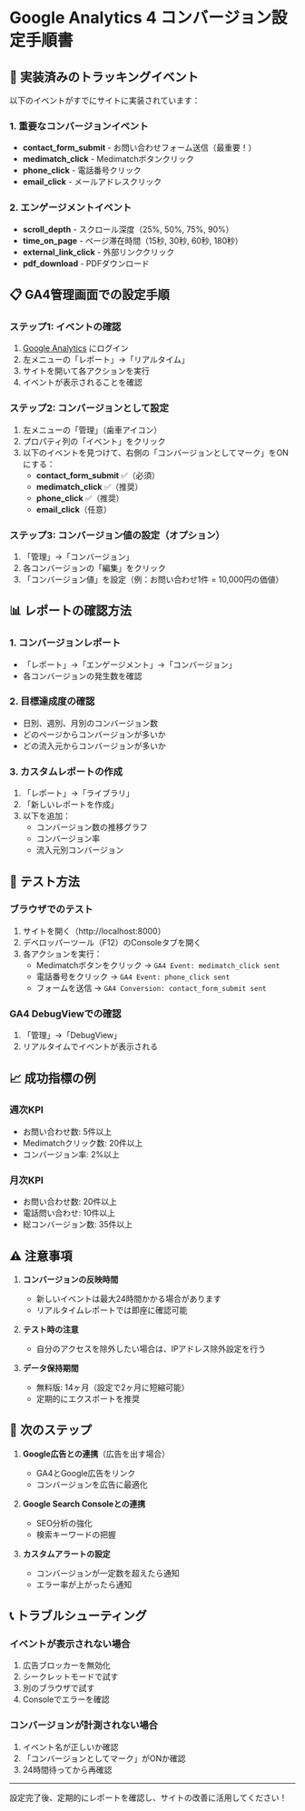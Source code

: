 # Google Analytics 4 コンバージョン設定手順書

## 🎯 実装済みのトラッキングイベント

以下のイベントがすでにサイトに実装されています：

### 1. 重要なコンバージョンイベント
- **contact_form_submit** - お問い合わせフォーム送信（最重要！）
- **medimatch_click** - Medimatchボタンクリック
- **phone_click** - 電話番号クリック
- **email_click** - メールアドレスクリック

### 2. エンゲージメントイベント
- **scroll_depth** - スクロール深度（25%, 50%, 75%, 90%）
- **time_on_page** - ページ滞在時間（15秒, 30秒, 60秒, 180秒）
- **external_link_click** - 外部リンククリック
- **pdf_download** - PDFダウンロード

## 📋 GA4管理画面での設定手順

### ステップ1: イベントの確認
1. [Google Analytics](https://analytics.google.com/) にログイン
2. 左メニューの「レポート」→「リアルタイム」
3. サイトを開いて各アクションを実行
4. イベントが表示されることを確認

### ステップ2: コンバージョンとして設定
1. 左メニューの「管理」（歯車アイコン）
2. プロパティ列の「イベント」をクリック
3. 以下のイベントを見つけて、右側の「コンバージョンとしてマーク」をONにする：
   - **contact_form_submit** ✅（必須）
   - **medimatch_click** ✅（推奨）
   - **phone_click** ✅（推奨）
   - **email_click**（任意）

### ステップ3: コンバージョン値の設定（オプション）
1. 「管理」→「コンバージョン」
2. 各コンバージョンの「編集」をクリック
3. 「コンバージョン値」を設定（例：お問い合わせ1件 = 10,000円の価値）

## 📊 レポートの確認方法

### 1. コンバージョンレポート
- 「レポート」→「エンゲージメント」→「コンバージョン」
- 各コンバージョンの発生数を確認

### 2. 目標達成度の確認
- 日別、週別、月別のコンバージョン数
- どのページからコンバージョンが多いか
- どの流入元からコンバージョンが多いか

### 3. カスタムレポートの作成
1. 「レポート」→「ライブラリ」
2. 「新しいレポートを作成」
3. 以下を追加：
   - コンバージョン数の推移グラフ
   - コンバージョン率
   - 流入元別コンバージョン

## 🔧 テスト方法

### ブラウザでのテスト
1. サイトを開く（http://localhost:8000）
2. デベロッパーツール（F12）のConsoleタブを開く
3. 各アクションを実行：
   - Medimatchボタンをクリック → `GA4 Event: medimatch_click sent`
   - 電話番号をクリック → `GA4 Event: phone_click sent`
   - フォームを送信 → `GA4 Conversion: contact_form_submit sent`

### GA4 DebugViewでの確認
1. 「管理」→「DebugView」
2. リアルタイムでイベントが表示される

## 📈 成功指標の例

### 週次KPI
- お問い合わせ数: 5件以上
- Medimatchクリック数: 20件以上
- コンバージョン率: 2%以上

### 月次KPI
- お問い合わせ数: 20件以上
- 電話問い合わせ: 10件以上
- 総コンバージョン数: 35件以上

## ⚠️ 注意事項

1. **コンバージョンの反映時間**
   - 新しいイベントは最大24時間かかる場合があります
   - リアルタイムレポートでは即座に確認可能

2. **テスト時の注意**
   - 自分のアクセスを除外したい場合は、IPアドレス除外設定を行う

3. **データ保持期間**
   - 無料版: 14ヶ月（設定で2ヶ月に短縮可能）
   - 定期的にエクスポートを推奨

## 🚀 次のステップ

1. **Google広告との連携**（広告を出す場合）
   - GA4とGoogle広告をリンク
   - コンバージョンを広告に最適化

2. **Google Search Consoleとの連携**
   - SEO分析の強化
   - 検索キーワードの把握

3. **カスタムアラートの設定**
   - コンバージョンが一定数を超えたら通知
   - エラー率が上がったら通知

## 📞 トラブルシューティング

### イベントが表示されない場合
1. 広告ブロッカーを無効化
2. シークレットモードで試す
3. 別のブラウザで試す
4. Consoleでエラーを確認

### コンバージョンが計測されない場合
1. イベント名が正しいか確認
2. 「コンバージョンとしてマーク」がONか確認
3. 24時間待ってから再確認

---

設定完了後、定期的にレポートを確認し、サイトの改善に活用してください！